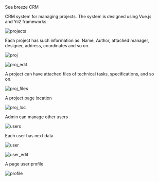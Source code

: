 Sea breeze CRM

CRM system for managing projects.
The system is designed using Vue.js and Yii2 frameworks.

![projects](https://github.com/ArtemIshchenko/sea-breez-crm/assets/16707541/3f3b6d97-8667-43a0-9a64-76c62693fd89)


Each project has such information as: Name, Author, attached manager, designer, address, coordinates and so on.

![proj](https://github.com/ArtemIshchenko/sea-breez-crm/assets/16707541/e699d057-8f58-4202-8b52-3810fbd3a78d)

![proj_edit](https://github.com/ArtemIshchenko/sea-breez-crm/assets/16707541/38a1fcc3-18fa-4ffd-b88a-8656eccb497d)


A project can have attached files of technical tasks, specifications, and so on.

![proj_files](https://github.com/ArtemIshchenko/sea-breez-crm/assets/16707541/2bdade9f-efe8-4204-bc21-f93ee21f8a96)


A project page location

![proj_loc](https://github.com/ArtemIshchenko/sea-breez-crm/assets/16707541/703c9f8b-758a-4147-9bd3-485f5839869d)


Admin can manage other users

![users](https://github.com/ArtemIshchenko/sea-breez-crm/assets/16707541/6b432500-500d-431b-9264-9ea03babd52e)


Each user has next data

![user](https://github.com/ArtemIshchenko/sea-breez-crm/assets/16707541/ed7998f3-f5d7-46f4-9df2-fb30971edb79)

![user_edit](https://github.com/ArtemIshchenko/sea-breez-crm/assets/16707541/4549a599-88b0-4052-8725-7999ed78850d)


A page user profile

![profile](https://github.com/ArtemIshchenko/sea-breez-crm/assets/16707541/de4bc8bb-9e88-4519-b3d8-592a33379fa2)
